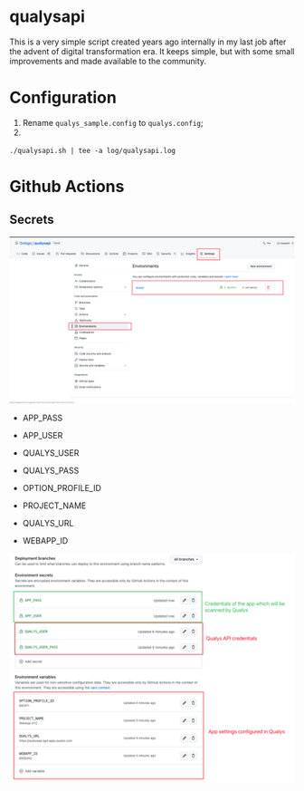# qualysapi

This is a very simple script created years ago internally in my last job after the advent of digital transformation era. 
It keeps simple, but with some small improvements and made available to the community.



# Configuration

1. Rename `qualys_sample.config` to `qualys.config`;
2. 



`./qualysapi.sh | tee -a log/qualysapi.log` 





# Github Actions

## Secrets 

![image-20230219170727449](images/image-20230219170727449.png)

- APP_PASS
- APP_USER
- QUALYS_USER
- QUALYS_PASS



- OPTION_PROFILE_ID
- PROJECT_NAME
- QUALYS_URL
- WEBAPP_ID

![image-20230219171333801](images/image-20230219171333801.png)

